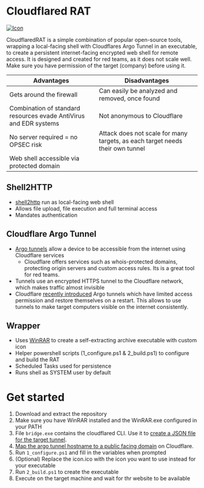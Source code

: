 # Cloudflared RAT

[![Icon](https://raw.githubusercontent.com/JamesCullum/CloudflaredRAT/master/.github/images/gopher.png)](https://gopherize.me/)

CloudflaredRAT is a simple combination of popular open-source tools, wrapping a local-facing shell with Cloudflares Argo Tunnel in an executable, to create a persistent internet-facing encrypted web shell for remote access. It is designed and created for red teams, as it does not scale well. Make sure you have permission of the target (company) before using it.

| Advantages   | Disadvantages |
|----------|-------------|
| Gets around the firewall |  Can easily be analyzed and removed, once found |
| Combination of standard resources evade AntiVirus and EDR systems | Not anonymous to Cloudflare |
| No server required = no OPSEC risk | Attack does not scale for many targets, as each target needs their own tunnel |
| Web shell accessible via protected domain ||

## Shell2HTTP
- [shell2http](https://github.com/msoap/shell2http) run as local-facing web shell
- Allows file upload, file execution and full terminal access
- Mandates authentication

## Cloudflare Argo Tunnel
- [Argo tunnels](https://developers.cloudflare.com/argo-tunnel/) allow a device to be accessible from the internet using Cloudflare services
  - Cloudflare offers services such as whois-protected domains, protecting origin servers and custom access rules. Its is a great tool for red teams.
- Tunnels use an encrypted HTTPS tunnel to the Cloudflare network, which makes traffic almost invisible
- Cloudflare [recently introduced](https://blog.cloudflare.com/argo-tunnels-that-live-forever/) Argo tunnels which have limited access permission and restore themselves on a restart. This allows to use tunnels to make target computers visible on the internet consistently.

## Wrapper
- Uses [WinRAR](https://www.win-rar.com/) to create a self-extracting archive executable with custom icon
- Helper powershell scripts (1_configure.ps1 & 2_build.ps1) to configure and build the RAT
- Scheduled Tasks used for persistence
- Runs shell as SYSTEM user by default

# Get started

1. Download and extract the repository
2. Make sure you have WinRAR installed and the WinRAR.exe configured in your PATH
3. File `bridge.exe` contains the cloudflared CLI. Use it to [create a JSON file for the target tunnel](https://blog.cloudflare.com/argo-tunnels-that-live-forever/#how-it-works). 
4. [Map the argo tunnel hostname to a public facing domain](https://developers.cloudflare.com/argo-tunnel/routing-to-tunnel/dns) on Cloudflare.
5. Run `1_configure.ps1` and fill in the variables when prompted
6. (Optional) Replace the icon.ico with the icon you want to use instead for your executable
7. Run `2_build.ps1` to create the executable
8. Execute on the target machine and wait for thr website to be available
